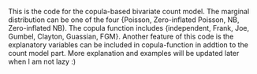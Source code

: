 This is the code for the copula-based bivariate count model. The marginal distribution can be one of the four {Poisson, Zero-inflated Poisson, NB, Zero-inflated NB). The copula function includes {independent, Frank, Joe, Gumbel, Clayton, Guassian, FGM}. Another feature of this code is the explanatory variables can be included in copula-function in addtion to the count model part.
More explanation and examples will be updated later when I am not lazy :)
